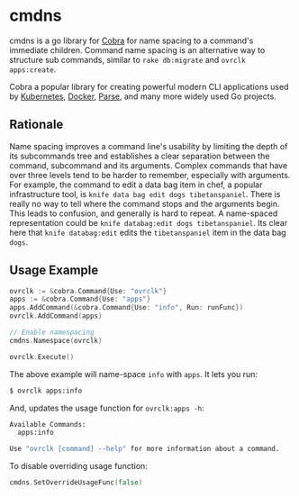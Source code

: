 # cmdns

cmdns is a go library for [Cobra](https://github.com/spf13/cobra) for name spacing to a command's immediate children. Command name spacing is an alternative way to structure sub commands, similar to `rake db:migrate` and `ovrclk apps:create`.

Cobra a popular library for creating powerful modern CLI applications used by [Kubernetes](http://kubernetes.io/), [Docker](https://github.com/docker/distribution), [Parse](https://github.com/ParsePlatform/parse-cli), and many more widely used Go projects.

## Rationale

Name spacing improves a command line's usability by limiting the depth of its subcommands tree and establishes a clear separation between the command, subcommand and its arguments. Complex commands that have over three levels tend to be harder to remember, especially with arguments. For example, the command to edit a data bag item in chef, a popular infrastructure tool, is `knife data bag edit dogs tibetanspaniel`. There is really no way to tell where the command stops and the arguments begin. This leads to confusion, and generally is hard to repeat. A name-spaced representation could be `knife databag:edit dogs tibetanspaniel`. Its clear here that `knife databag:edit` edits the `tibetanspaniel` item in the data bag `dogs`.

## Usage Example

```go
ovrclk := &cobra.Command{Use: "ovrclk"}
apps := &cobra.Command{Use: "apps"}
apps.AddCommand(&cobra.Command{Use: "info", Run: runFunc})
ovrclk.AddCommand(apps)

// Enable namespacing
cmdns.Namespace(ovrclk)

ovrclk.Execute()
```

The above example will name-space `info` with `apps`. It lets you run:

```sh
$ ovrclk apps:info
```

And, updates the usage function for `ovrclk:apps -h`:

```sh
Available Commands:
  apps:info

Use "ovrclk [command] --help" for more information about a command.
```

To disable overriding usage function:

```go
cmdns.SetOverrideUsageFunc(false)
```
